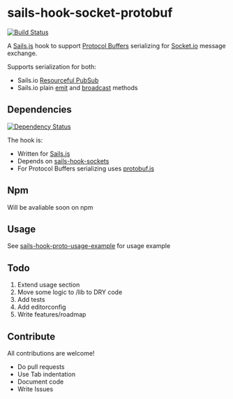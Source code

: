 # sails-hook-socket-protobuf

[![Build Status](https://travis-ci.org/elennaro/sails-hook-socket-protobuf.svg?branch=travis)](https://travis-ci.org/elennaro/sails-hook-socket-protobuf)

A [Sails.js](http://sailsjs.org) hook to support [Protocol Buffers](https://developers.google.com/protocol-buffers/) serializing for [Socket.io](http://socket.io/) message exchange.

Supports serialization for both:

* Sails.io [Resourceful PubSub](http://sailsjs.org/documentation/reference/web-sockets/resourceful-pub-sub)
* Sails.io plain [emit](http://sailsjs.org/documentation/reference/web-sockets/sails-sockets/sails-sockets-emit) and [broadcast](http://sailsjs.org/documentation/reference/web-sockets/sails-sockets/sails-sockets-broadcast) methods

## Dependencies

[![Dependency Status](https://david-dm.org/elennaro/sails-hook-socket-protobuf.svg)](https://david-dm.org/elennaro/sails-hook-socket-protobuf)

The hook is:

* Written for [Sails.js](http://sailsjs.org)
* Depends on [sails-hook-sockets](https://github.com/balderdashy/sails-hook-sockets)
* For Protocol Buffers serializing uses [protobuf.js](https://github.com/dcodeIO/protobuf.js)

## Npm

Will be avaliable soon on npm

## Usage

See [sails-hook-proto-usage-example](./examples/sails-hook-proto-usage-example) for usage example

## Todo

1. Extend usage section
1. Move some logic to /lib to DRY code
2. Add tests
3. Add editorconfig
4. Write features/roadmap

## Contribute

All contributions are welcome!

* Do pull requests
* Use Tab indentation
* Document code
* Write Issues